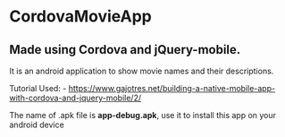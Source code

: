 # CordovaMovieApp

## Made using Cordova and jQuery-mobile.

It is an android application to show movie names and their descriptions.

Tutorial Used: - https://www.gajotres.net/building-a-native-mobile-app-with-cordova-and-jquery-mobile/2/

The name of .apk file is **app-debug.apk**, use it to install this app on your android device
